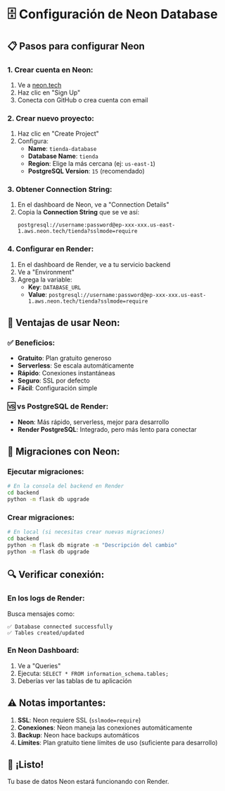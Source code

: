 # 🗄️ Configuración de Neon Database

## 📋 Pasos para configurar Neon

### **1. Crear cuenta en Neon:**
1. Ve a [neon.tech](https://neon.tech)
2. Haz clic en "Sign Up"
3. Conecta con GitHub o crea cuenta con email

### **2. Crear nuevo proyecto:**
1. Haz clic en "Create Project"
2. Configura:
   - **Name**: `tienda-database`
   - **Database Name**: `tienda`
   - **Region**: Elige la más cercana (ej: `us-east-1`)
   - **PostgreSQL Version**: `15` (recomendado)

### **3. Obtener Connection String:**
1. En el dashboard de Neon, ve a "Connection Details"
2. Copia la **Connection String** que se ve así:
   ```
   postgresql://username:password@ep-xxx-xxx.us-east-1.aws.neon.tech/tienda?sslmode=require
   ```

### **4. Configurar en Render:**
1. En el dashboard de Render, ve a tu servicio backend
2. Ve a "Environment"
3. Agrega la variable:
   - **Key**: `DATABASE_URL`
   - **Value**: `postgresql://username:password@ep-xxx-xxx.us-east-1.aws.neon.tech/tienda?sslmode=require`

## 🔧 Ventajas de usar Neon:

### **✅ Beneficios:**
- **Gratuito**: Plan gratuito generoso
- **Serverless**: Se escala automáticamente
- **Rápido**: Conexiones instantáneas
- **Seguro**: SSL por defecto
- **Fácil**: Configuración simple

### **🆚 vs PostgreSQL de Render:**
- **Neon**: Más rápido, serverless, mejor para desarrollo
- **Render PostgreSQL**: Integrado, pero más lento para conectar

## 🚀 Migraciones con Neon:

### **Ejecutar migraciones:**
```bash
# En la consola del backend en Render
cd backend
python -m flask db upgrade
```

### **Crear migraciones:**
```bash
# En local (si necesitas crear nuevas migraciones)
cd backend
python -m flask db migrate -m "Descripción del cambio"
python -m flask db upgrade
```

## 🔍 Verificar conexión:

### **En los logs de Render:**
Busca mensajes como:
```
✅ Database connected successfully
✅ Tables created/updated
```

### **En Neon Dashboard:**
1. Ve a "Queries"
2. Ejecuta: `SELECT * FROM information_schema.tables;`
3. Deberías ver las tablas de tu aplicación

## ⚠️ Notas importantes:

1. **SSL**: Neon requiere SSL (`sslmode=require`)
2. **Conexiones**: Neon maneja las conexiones automáticamente
3. **Backup**: Neon hace backups automáticos
4. **Límites**: Plan gratuito tiene límites de uso (suficiente para desarrollo)

## 🎉 ¡Listo!
Tu base de datos Neon estará funcionando con Render.

